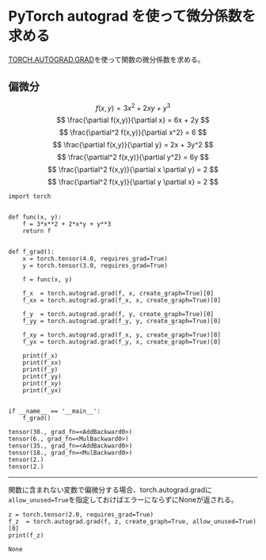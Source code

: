 # PyTorch autograd を使って微分係数を求める


[TORCH.AUTOGRAD.GRAD](https://pytorch.org/docs/stable/generated/torch.autograd.grad.html)を使って関数の微分係数を求める。


## 偏微分

$$
f(x,y) = 3x^2 + 2xy + y^3
$$
$$
\frac{\partial f(x,y)}{\partial x} = 6x + 2y
$$
$$
\frac{\partial^2 f(x,y)}{\partial x^2} = 6
$$
$$
\frac{\partial f(x,y)}{\partial y} = 2x + 3y^2
$$
$$
\frac{\partial^2 f(x,y)}{\partial y^2} = 6y
$$
$$
\frac{\partial^2 f(x,y)}{\partial x \partial y} = 2
$$
$$
\frac{\partial^2 f(x,y)}{\partial y \partial x} = 2
$$


```
import torch


def func(x, y):
    f = 3*x**2 + 2*x*y + y**3
    return f


def f_grad():
    x = torch.tensor(4.0, requires_grad=True)
    y = torch.tensor(3.0, requires_grad=True)

    f = func(x, y)

    f_x  = torch.autograd.grad(f, x, create_graph=True)[0]
    f_xx = torch.autograd.grad(f_x, x, create_graph=True)[0]

    f_y  = torch.autograd.grad(f, y, create_graph=True)[0]
    f_yy = torch.autograd.grad(f_y, y, create_graph=True)[0]

    f_xy = torch.autograd.grad(f_x, y, create_graph=True)[0]
    f_yx = torch.autograd.grad(f_y, x, create_graph=True)[0]

    print(f_x)
    print(f_xx)
    print(f_y)
    print(f_yy)
    print(f_xy)
    print(f_yx)


if __name__ == '__main__':
    f_grad()
```
```
tensor(30., grad_fn=<AddBackward0>)
tensor(6., grad_fn=<MulBackward0>)
tensor(35., grad_fn=<AddBackward0>)
tensor(18., grad_fn=<MulBackward0>)
tensor(2.)
tensor(2.)
```

---

関数に含まれない変数で偏微分する場合、torch.autograd.gradに```allow_unused=True```を指定しておけばエラーにならずにNoneが返される。

```
z = torch.tensor(2.0, requires_grad=True)
f_z  = torch.autograd.grad(f, z, create_graph=True, allow_unused=True)[0]
print(f_z)
```
```
None
```
